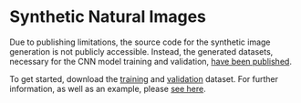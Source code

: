 # Synthetic Natural Images

Due to publishing limitations, the source code for the synthetic image generation is not publicly accessible. Instead, the generated datasets, necessary for the CNN model training and validation, [have been published](https://github.com/precision-sustainable-ag/OpenCV_Competition2021/wiki/Data-Availability). 

To get started, download the [training](https://vision.eng.au.dk/?download=/data/oakd/2021/train.zip) and [validation](https://vision.eng.au.dk/?download=/data/oakd/2021/val.zip) dataset. For further information, as well as an example, please [see here](https://github.com/precision-sustainable-ag/OpenCV_Competition2021/wiki/5.-Synthetic-Natural-Images).

